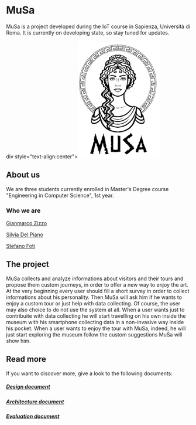 # MuSa
MuSa is a project developed during the IoT course in Sapienza, Università di Roma. It is currently on developing state, so stay tuned for updates.

div style="text-align:center"><img src="docs/src/logo2.png" /></div>

## About us
We are three students currently enrolled in Master's Degree course "Engineering in Computer Science", 1st year.    
### Who we are
[Gianmarco Zizzo](https://www.linkedin.com/in/gianmarco-zizzo-9741861a3/)

[Silvia Del Piano](https://www.linkedin.com/in/silvia-del-piano-2482391a6)

[Stefano Foti](https://www.linkedin.com/in/stefano-foti/)

## The project
MuSa collects and analyze informations about visitors and their tours and propose them custom journeys, in order to offer a new way to enjoy the art. At the very beginning every user should fill a short survey in order to collect informations about his personality. Then MuSa will ask him if he wants to enjoy a custom tour or just help with data collecting. Of course, the user may also choice to do not use the system at all. When a user wants just to contribuite with data collecting he will start travelling on his own inside the museum with his smartphone collecting data in a non-invasive way inside his pocket. When a user wants to enjoy the tour with MuSa, indeed, he will just start exploring the museum follow the custom suggestions MuSa will show him. 

## Read more
If you want to discover more, give a look to the following documents:
##### [Design document](docs/Design.md)
##### [Architecture document](docs/Architecture.md)
##### [Evaluation document](docs/Evaluation.md)
